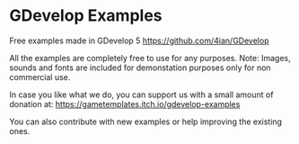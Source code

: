# GDevelop Examples
Free examples made in GDevelop 5
https://github.com/4ian/GDevelop

All the examples are completely free to use for any purposes.
Note: Images, sounds and fonts are included for demonstation purposes only for non commercial use.

In case you like what we do, you can support us with a small amount of donation at:
https://gametemplates.itch.io/gdevelop-examples

You can also contribute with new examples or help improving the existing ones. 
